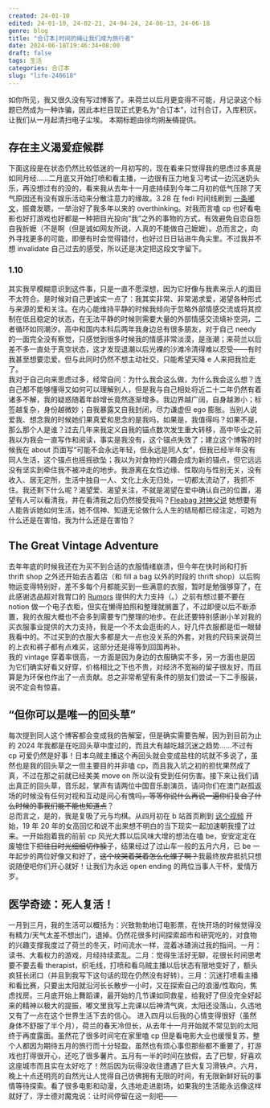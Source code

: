 ```yaml
---
created: 24-01-10
edited: 24-01-10, 24-02-21, 24-04-24, 24-06-13, 24-06-18
genre: blog
title: "合订本|时间的绳让我们成为旅行者"
date: 2024-06-18T19:46:34+08:00
draft: false
tags: 生活
categories: 合订本
slug: "life-240618"
---
```


如你所见，我又很久没有写过博客了。来荷兰以后月更变得不可能，月记录这个标题已然成为一种诈骗，因此本栏目现正式更名为“合订本”，过刊合订，入库积灰。让我们从一月起清扫电子尘埃。
本期标题由徐均朔~~友情~~提供。

## 存在主义渴爱症候群
下面这段是在状态仍然比较低迷的一月初写的，现在看来只觉得我的思虑过多真是如同月经……二月底又开始打喷和看主播，一边很有压力地复习考试一边沉迷奶头乐，再没想过有的没的，看来我从去年十一月底持续到今年二月初的低气压除了天气原因还有没有娱乐活动来分散注意力的缘故。3.28 在 fedi 时间线刷到 [一条嘟文](https://m.cmx.im/@floraTomatoHat/108601313684297856)，振聋发聩，一举治好了我多年以来的 overthinking。对我而言嗑 cp 也好看电影也好打游戏也好都是一种把目光投向“我”之外的事物的方式，有效避免自恋自怨自我折嬷（不是啊（但是诚如网友所说，人真的不能做自己嬷嬷）。总而言之，向外寻找更多的可能，即便有时会觉得错付，也好过日日钻进牛角尖里。不过我并不想 invalidate 自己过去的感受，所以还是决定把这段文字留下。
### 1.10
其实我早模糊意识到这件事，只是一直不愿深想，因为它好像与我素来示人的面目不太符合。是时候对自己更诚实一点了：我其实非常、非常渴求爱，渴望各种形式与来源的爱和关注。在内心能维持平静的时候我倾向于忽略外部情感交流或将其控制在低且稳定的状态，在无法平静的时候则需要大量的外部情感交流填补空洞，二者循环如同潮汐。高中和国内本科后两年我身边总有很多朋友，对于自己 needy 的一面完全没有察觉，只感觉到很多时候我的情感非常淡漠，是涨潮；来荷兰以后差不多一直处于真空状态，这才发现退潮以后光裸的沙滩冷清得难以忍受——有时我甚至想要恋爱。但与此同时仍然不想主动社交，只能希望天降 e 人来把我捡走了。  
我对于自己向来思虑过多，经常自问：为什么我会这么做，为什么我会这么想？连自己都不能够懂得又如何可以理解别人，但是我与自己相处将近二十二年仍然有着诸多不解，我的疑惑随着年龄增长竟然逐渐增多。我边界越广阔，自身越渺小；标签越复杂，身份越微妙；自我暴露又自我封闭，尽力谦虚但 ego 膨胀。当别人说爱我、想念我的时候她们果真爱和思念的是我吗，如果是，我值得吗？如果不是，那么那个人是谁？过去几年来我定义自我的锚点数次发生重大转移，高中毕业之前我以为我会一直写作和阅读，事实是我没有，这个锚点失效了；建立这个博客的时候我在 about 页面写“可能不会永远年轻，但永远是同人女”，但我已经半年没有同人生活，这个锚点也摇摇欲坠；我以为对食物的兴趣会成为新的锚点，但它远远没有坚实到牵住我不被冲走的地步。我游离在女性边缘、性取向与性别无关，没有收入、居无定所，生活中独自一人、文化上永无归处，一切都太流动了，我抓不住。我还剩下什么呢？渴望爱、渴望关注，不就是渴望在爱中确认自己的位置，渴望有人可以看清我，并在看清我之后仍然接受我吗？[Fleabag 对神父说](https://movie.douban.com/photos/photo/2551919869/) 她想要有人能告诉她如何生活，她不信神、知道无论做什么人生的结局都已经注定，可她为什么还是在害怕，我为什么还是在害怕？

## The Great Vintage Adventure
去年年底的时候我还在为买不到合适的衣服情绪崩溃，但今年在快时尚和打折 thrift shop 之外还开始去古着店（和 fill a bag 以外的时段的 thrift shop）以后购物运变得特别好，差不多每个月都能买到一些满意的衣服，暂时是勉强够穿了，在此感谢选品超对我胃口的 [Rumors](https://www.rumorsvintage.nl/en/) 提供的大力支持（。）之前有想过要不要在 notion 做一个电子衣柜，但实在懒得拍照和整理就搁置了，不过即便以后不断添置，我的衣服大概也不会多到需要专门整理的地步。在此还要特别感谢小羊对我的买衣服事业提供的大力支持，我是一个不太会逛街的人，好几件衣服都是佢一眼替我看中的。不过买到的衣服大多都是大一点也没关系的外套，对我的尺码来说荷兰的上衣和裤子都有点难买，这部分还是得等到回国再补。  
我的 vintage 穿着率很高，一方面是因为身边的衣服确实不多，另一方面也是因为它们确实好看又好穿，价格相比之下也不贵，对经济不宽裕的留子很友好，而且算是为环保也作出了一点贡献。总之非常希望有条件的朋友们尝试一下二手服装，说不定会有惊喜。

## “但你可以是唯一的回头草”
每次提到同人这个博客都会变成我的告解室，但是确实需要告解，因为到目前为止的 2024 年我都是在吃回头草中度过的，而且大有越吃越沉迷之趋势……不过有 cp 可爱仍然是好事！日本乌贼主播这个再回头就会变成盐柱的坑就不多说了，虽然也是我的回头草之一但主要目的并非嗑 cp，而且我入坑之初的担忧果然成了真，不过在那之前就已经美美 move on 所以没有受到任何伤害。接下来让我们请出真正的回头草，音乐起，掌声有请两位中国音乐剧演员，请问你们在澳门赵孤返场的时候没有任何对视和互动是问心有愧吗~~，等等你说什么再说一遍你们复合了什么时候的事我们能不能也知道点~~？  
总而言之，是的，我是复吸了元与均棋。从四月初在 b 站首页刷到 [这个视频](https://www.bilibili.com/video/BV1aJ4m1p7F9/) 开始，19 年 20 年的女高回忆和说不出来想不明白的当下现实一起加速朝我撞了过来。一开始抱着我的前前 cp 风光大葬以后风味大增的想法在嗑 be，安安定定在废墟住下~~把往日时光细细切作臊子~~，结果经过了过山车一般的五月六月，已 be 一年起步的两位好像又和好了，~~这个坟哭着哭着怎么化蝶了啊？~~我最终放弃抵抗只想说随便吧你们开心就好！让我们为永远 open ending 的两位当事人干杯，爱情万岁。  

## 医学奇迹：死人复活！
一月到三月，我的生活可以概括为：兴致勃勃地订电影票，在快开场的时候觉得没有精力/天气太差不想出门，退掉。仍然花很多时间探索超市和研究吃的，对食物的兴趣支撑我度过了荷兰的冬天，时间流水一样，混着冰碴淌过我的指间。一月：读书、大看权力的游戏，月经持续紊乱。二月：觉得生活好无聊，花很长时间思考要不要去看 therapist，织毛线，打喷和看乌贼主播以后状态有限地变好了，额头疯狂长闭口（并且到我写下这句话的现在仍然没有好转）。三月：沉迷打喷看主播和看比赛，只要出太阳就沿河长长散步一小时，又在探索自己的浪漫/性取向，焦虑找房。三月底开始上舞蹈课，最开始的几节课如同救星，给我好了但没完全好起来的精神以极大的提振，嘟文里我写上完课以后神清气爽，太阳还没落山，久违地又有了一点在这个世界生活下去的信心。
进入四月以后我的心情变得很好（虽然身体不舒服了半个月），荷兰的春天冷但长，从去年十一月开始就不常见到的太阳终于再度露面。虽然花了很多时间宅在家里嗑 cp 但是看电影大业也缓慢复苏，整个人都因为期待五月的旅行而十分轻盈，虽然也有烦心事但那些都不重要了，打游戏也打得很开心，还吃了很多薯片。五月有一半的时间在放假，去了巴黎，好喜欢这座城市而且实在太好吃了！然后因为玩得没收住遭遇了巨大复习滑铁卢。六月，晚上十点还明亮的自然光让人觉得自己彷佛拥有无限的时间，有无限新鲜好玩的事情等待探索。看了很多电影和动漫，久违地走进剧场，如果我的生活能永远像这样就好了，浮士德对魔鬼说：让时间停留在这一刻吧——

